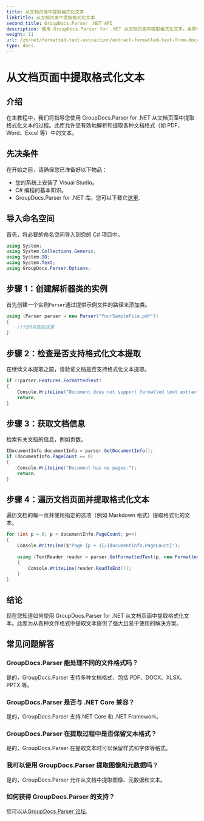 ```yaml
---
title: 从文档页面中提取格式化文本
linktitle: 从文档页面中提取格式化文本
second_title: GroupDocs.Parser .NET API
description: 使用 GroupDocs.Parser for .NET 从文档页面中提取格式化文本。高效可靠的文本提取解决方案。
weight: 11
url: /zh/net/formatted-text-extraction/extract-formatted-text-from-document-page/
type: docs
---
```

# 从文档页面中提取格式化文本

## 介绍
在本教程中，我们将指导您使用 GroupDocs.Parser for .NET 从文档页面中提取格式化文本的过程。此库允许您有效地解析和提取各种文档格式（如 PDF、Word、Excel 等）中的文本。
## 先决条件
在开始之前，请确保您已准备好以下物品：
- 您的系统上安装了 Visual Studio。
- C# 编程的基本知识。
-  GroupDocs.Parser for .NET 库。您可以下载它[这里](https://releases.groupdocs.com/parser/net/).

## 导入命名空间
首先，将必要的命名空间导入到您的 C# 项目中。
```csharp
using System;
using System.Collections.Generic;
using System.IO;
using System.Text;
using GroupDocs.Parser.Options;
```
## 步骤 1：创建解析器类的实例
首先创建一个实例`Parser`通过提供示例文件的路径来添加类。
```csharp
using (Parser parser = new Parser("YourSampleFile.pdf"))
{
    //代码将放在这里
}
```
## 步骤 2：检查是否支持格式化文本提取
在继续文本提取之前，请验证文档是否支持格式化文本提取。
```csharp
if (!parser.Features.FormattedText)
{
    Console.WriteLine("Document does not support formatted text extraction.");
    return;
}
```
## 步骤 3：获取文档信息
检索有关文档的信息，例如页数。
```csharp
IDocumentInfo documentInfo = parser.GetDocumentInfo();
if (documentInfo.PageCount == 0)
{
    Console.WriteLine("Document has no pages.");
    return;
}
```
## 步骤 4：遍历文档页面并提取格式化文本
遍历文档的每一页并使用指定的选项（例如 Markdown 格式）提取格式化的文本。
```csharp
for (int p = 0; p < documentInfo.PageCount; p++)
{
    Console.WriteLine($"Page {p + 1}/{documentInfo.PageCount}");
    
    using (TextReader reader = parser.GetFormattedText(p, new FormattedTextOptions(FormattedTextMode.Markdown)))
    {
        Console.WriteLine(reader.ReadToEnd());
    }
}
```

## 结论
现在您知道如何使用 GroupDocs.Parser for .NET 从文档页面中提取格式化文本。此库为从各种文件格式中提取文本提供了强大且易于使用的解决方案。

## 常见问题解答
### GroupDocs.Parser 能处理不同的文件格式吗？
是的，GroupDocs.Parser 支持多种文档格式，包括 PDF、DOCX、XLSX、PPTX 等。
### GroupDocs.Parser 是否与 .NET Core 兼容？
是的，GroupDocs.Parser 支持.NET Core 和 .NET Framework。
### GroupDocs.Parser 在提取过程中是否保留文本格式？
是的，GroupDocs.Parser 在提取文本时可以保留样式和字体等格式。
### 我可以使用 GroupDocs.Parser 提取图像和元数据吗？
是的，GroupDocs.Parser 允许从文档中提取图像、元数据和文本。
### 如何获得 GroupDocs.Parser 的支持？
您可以从[GroupDocs.Parser 论坛](https://forum.groupdocs.com/c/parser/17).
